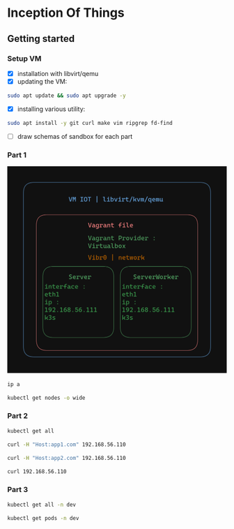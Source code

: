 # Inception Of Things

## Getting started

### Setup VM

- [x] installation with libvirt/qemu
- [x] updating the VM:
```bash
sudo apt update && sudo apt upgrade -y
```
- [x] installing various utility:
```bash
sudo apt install -y git curl make vim ripgrep fd-find
```

- [ ] draw schemas of sandbox for each part

### Part 1

![p1_schemas](/images/p1.png)

```bash
ip a
```

```bash
kubectl get nodes -o wide
```

### Part 2

```bash
kubectl get all
```

```bash
curl -H "Host:app1.com" 192.168.56.110
```

```bash
curl -H "Host:app2.com" 192.168.56.110
```

```bash
curl 192.168.56.110
```

### Part 3

```bash
kubectl get all -n dev
```

```bash
kubectl get pods -n dev
```
